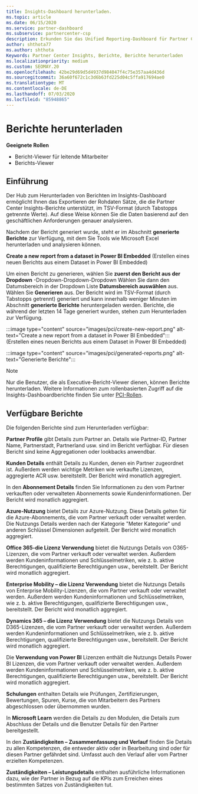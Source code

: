 ```yaml
---
title: Insights-Dashboard herunterladen.
ms.topic: article
ms.date: 06/15/2020
ms.service: partner-dashboard
ms.subservice: partnercenter-csp
description: Erkunden Sie das Unified Reporting-Dashboard für Partner Center.
author: shthota77
ms.author: shthota
Keywords: Partner Center Insights, Berichte, Berichte herunterladen
ms.localizationpriority: medium
ms.custom: SEOMAY.20
ms.openlocfilehash: 42be29d69d5d4937d984047f4c75e357aa4d436d
ms.sourcegitcommit: 36a60f672c1c3d6b63fd225d04c5ffa917694ae0
ms.translationtype: MT
ms.contentlocale: de-DE
ms.lasthandoff: 07/03/2020
ms.locfileid: "85948865"
---
```

# <a name="download-reports"></a>Berichte herunterladen

**Geeignete Rollen**
- Bericht-Viewer für leitende Mitarbeiter
- Berichts-Viewer

## <a name="introduction"></a>Einführung

Der Hub zum Herunterladen von Berichten im Insights-Dashboard ermöglicht Ihnen das Exportieren der Rohdaten Sätze, die die Partner Center Insights-Berichte unterstützt, im TSV-Format (durch Tabstopps getrennte Werte). Auf diese Weise können Sie die Daten basierend auf den geschäftlichen Anforderungen genauer analysieren.

Nachdem der Bericht generiert wurde, steht er im Abschnitt **generierte Berichte** zur Verfügung, mit dem Sie Tools wie Microsoft Excel herunterladen und analysieren können.

**Create a new report from a dataset in Power BI Embedded** (Erstellen eines neuen Berichts aus einem Dataset in Power BI Embedded)

Um einen Bericht zu generieren, wählen Sie **zuerst den Bericht aus der Dropdown** -Dropdown-Dropdown-Dropdown Wählen Sie dann den Datumsbereich in der Dropdown Liste **Datumsbereich auswählen** aus. Wählen Sie **Generieren** aus. Der Bericht wird im TSV-Format (durch Tabstopps getrennt) generiert und kann innerhalb weniger Minuten im Abschnitt **generierte Berichte** heruntergeladen werden. Berichte, die während der letzten 14 Tage generiert wurden, stehen zum Herunterladen zur Verfügung.

:::image type="content" source="images/pci/create-new-report.png" alt-text="Create a new report from a dataset in Power BI Embedded"::: (Erstellen eines neuen Berichts aus einem Dataset in Power BI Embedded)

:::image type="content" source="images/pci/generated-reports.png" alt-text="Generierte Berichte":::

>[!NOTE] 
>Nur die Benutzer, die als Executive-Bericht-Viewer dienen, können Berichte herunterladen. Weitere Informationen zum rollenbasierten Zugriff auf die Insights-Dashboardberichte finden Sie unter [PCI-Rollen](pci-roles.md). 

## <a name="available-reports"></a>Verfügbare Berichte

Die folgenden Berichte sind zum Herunterladen verfügbar:

**Partner Profile** gibt Details zum Partner an. Details wie Partner-ID, Partner Name, Partnerstadt, Partnerland usw. sind im Bericht verfügbar. Für diesen Bericht sind keine Aggregationen oder lookbacks anwendbar.

**Kunden Details** enthält Details zu Kunden, denen ein Partner zugeordnet ist. Außerdem werden wichtige Metriken wie verkaufte Lizenzen, aggregierte ACR usw. bereitstellt. Der Bericht wird monatlich aggregiert.

In den **Abonnement Details** finden Sie Informationen zu den vom Partner verkauften oder verwalteten Abonnements sowie Kundeninformationen. Der Bericht wird monatlich aggregiert.

**Azure-Nutzung** bietet Details zur Azure-Nutzung. Diese Details gelten für die Azure-Abonnements, die vom Partner verkauft oder verwaltet werden. Die Nutzungs Details werden nach der Kategorie "Meter Kategorie" und anderen Schlüssel Dimensionen aufgeteilt. Der Bericht wird monatlich aggregiert.

**Office 365-die Lizenz Verwendung** bietet die Nutzungs Details von O365-Lizenzen, die vom Partner verkauft oder verwaltet werden. Außerdem werden Kundeninformationen und Schlüsselmetriken, wie z. b. aktive Berechtigungen, qualifizierte Berechtigungen usw., bereitstellt. Der Bericht wird monatlich aggregiert.

**Enterprise Mobility – die Lizenz Verwendung** bietet die Nutzungs Details von Enterprise Mobility-Lizenzen, die vom Partner verkauft oder verwaltet werden. Außerdem werden Kundeninformationen und Schlüsselmetriken, wie z. b. aktive Berechtigungen, qualifizierte Berechtigungen usw., bereitstellt. Der Bericht wird monatlich aggregiert.

**Dynamics 365 – die Lizenz Verwendung** bietet die Nutzungs Details von D365-Lizenzen, die vom Partner verkauft oder verwaltet werden. Außerdem werden Kundeninformationen und Schlüsselmetriken, wie z. b. aktive Berechtigungen, qualifizierte Berechtigungen usw., bereitstellt. Der Bericht wird monatlich aggregiert.

Die **Verwendung von Power BI** Lizenzen enthält die Nutzungs Details Power BI Lizenzen, die vom Partner verkauft oder verwaltet werden. Außerdem werden Kundeninformationen und Schlüsselmetriken, wie z. b. aktive Berechtigungen, qualifizierte Berechtigungen usw., bereitstellt. Der Bericht wird monatlich aggregiert.

**Schulungen** enthalten Details wie Prüfungen, Zertifizierungen, Bewertungen, Spuren, Kurse, die von Mitarbeitern des Partners abgeschlossen oder übernommen wurden.

In **Microsoft Learn** werden die Details zu den Modulen, die Details zum Abschluss der Details und die Benutzer Details für den Partner bereitgestellt.

In den **Zuständigkeiten – Zusammenfassung und Verlauf** finden Sie Details zu allen Kompetenzen, die entweder aktiv oder in Bearbeitung sind oder für diesen Partner gefährdet sind. Umfasst auch den Verlauf aller vom Partner erzielten Kompetenzen.

**Zuständigkeiten – Leistungsdetails** enthalten ausführliche Informationen dazu, wie der Partner in Bezug auf die KPIs zum Erreichen eines bestimmten Satzes von Zuständigkeiten tut.

